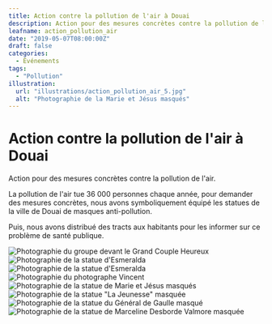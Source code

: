 ```yaml
---
title: Action contre la pollution de l'air à Douai
description: Action pour des mesures concrètes contre la pollution de l'air.
leafname: action_pollution_air
date: "2019-05-07T08:00:00Z"
draft: false
categories:
  - Événements
tags:
  - "Pollution"
illustration:
  url: "illustrations/action_pollution_air_5.jpg"
  alt: "Photographie de la Marie et Jésus masqués"
---
```


# Action contre la pollution de l'air à Douai

Action pour des mesures concrètes contre la pollution de l'air.

La pollution de l'air tue 36 000 personnes chaque année, pour demander des mesures concrètes, nous avons symboliquement équipé les statues de la ville de Douai de masques anti-pollution.

Puis, nous avons distribué des tracts aux habitants pour les informer sur ce problème de santé publique.

![Photographie du groupe devant le Grand Couple Heureux](/public/illustrations/action_pollution_air.jpg)
![Photographie de la statue d'Esmeralda](/public/illustrations/action_pollution_air_2.jpg)
![Photographie de la statue d'Esmeralda](/public/illustrations/action_pollution_air_3.jpg)
![Photographie du photographe Vincent](/public/illustrations/action_pollution_air_4.jpg)
![Photographie de la statue de Marie et Jésus masqués](/public/illustrations/action_pollution_air_5.jpg)
![Photographie de la statue "La Jeunesse" masquée](/public/illustrations/action_pollution_air_6.jpg)
![Photographie de la statue du Général de Gaulle masqué](/public/illustrations/action_pollution_air_7.jpg)
![Photographie de la statue de Marceline Desborde Valmore masquée](/public/illustrations/action_pollution_air_8.jpg)
